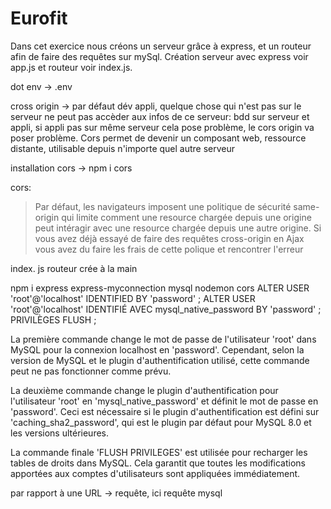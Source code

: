 # Eurofit

Dans cet exercice nous créons un serveur grâce à express, et un routeur afin de faire des requêtes sur mySql.
Création serveur avec express voir app.js et routeur voir index.js.

dot env -> .env

cross origin ->
par défaut dév appli, quelque chose qui n'est pas sur le serveur ne peut pas accèder aux infos de ce serveur:
bdd sur serveur et appli, si appli pas sur même serveur cela pose problème, le cors origin va poser problème.
Cors permet de devenir un composant web, ressource distante, utilisable depuis n'importe quel autre serveur

installation cors -> npm i cors



cors:

>Par défaut, les navigateurs imposent une politique de sécurité same-origin qui limite comment une resource chargée depuis une origine peut intéragir avec une resource chargée depuis une autre origine. Si vous avez déjà essayé de faire des requêtes cross-origin en Ajax vous avez du faire les frais de cette polique et rencontrer l'erreur 


index. js routeur crée à la main

npm i express express-myconnection mysql nodemon cors
ALTER USER 'root'@'localhost' IDENTIFIED BY 'password' ; ALTER USER 'root'@'localhost' IDENTIFIÉ AVEC mysql_native_password BY 'password' ; PRIVILÈGES FLUSH ;

La première commande change le mot de passe de l'utilisateur 'root' dans MySQL pour la connexion localhost en 'password'. Cependant, selon la version de MySQL et le plugin d'authentification utilisé, cette commande peut ne pas fonctionner comme prévu.

La deuxième commande change le plugin d'authentification pour l'utilisateur 'root' en 'mysql_native_password' et définit le mot de passe en 'password'. Ceci est nécessaire si le plugin d'authentification est défini sur 'caching_sha2_password', qui est le plugin par défaut pour MySQL 8.0 et les versions ultérieures.

La commande finale 'FLUSH PRIVILEGES' est utilisée pour recharger les tables de droits dans MySQL. Cela garantit que toutes les modifications apportées aux comptes d'utilisateurs sont appliquées immédiatement.

par rapport à une URL -> requête, ici requête mysql
